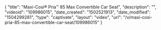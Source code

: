 {
    "title": "Maxi-Cosi&reg; Pria&trade; 85 Max Convertible Car Seat",
    "description": "",
    "videoid": "109986015",
    "date_created": "1502521913",
    "date_modified": "1504299281",
    "type": "captivate",
    "layout": "video",
    "url": "\/v\/maxi-cosi-pria-85-max-convertible-car-seat\/109986015"
}